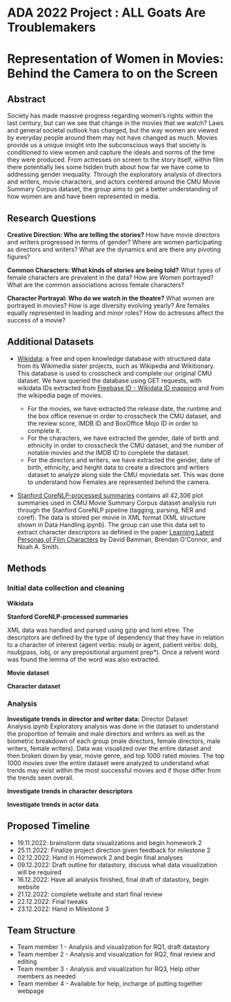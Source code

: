 # ADA 2022 Project :  ALL Goats Are Troublemakers

# Representation of Women in Movies: Behind the Camera to on the Screen

## Abstract
Society has made massive progress regarding women’s rights within the last century, but can we see that change in the movies that we watch? Laws and general societal outlook has changed, but the way women are viewed by everyday people around them may not have changed as much. Movies provide us a unique insight into the subconscious ways that society is conditioned to view women and capture the ideals and norms of the time they were produced. From actresses on screen to the story itself, within film there potentially lies some hidden truth about how far we have come to addressing gender inequality. Through the exploratory analysis of directors and writers, movie characters, and actors centered around the CMU Movie Summary Corpus dataset, the group aims to get a better understanding of how women are and have been represented in media.

## Research Questions
**Creative Direction: Who are telling the stories?**
How have movie directors and writers progressed in terms of gender? Where are women participating as directors and writers? What are the dynamics and are there any pivoting figures?

**Common Characters: What kinds of stories are being told?**
What types of female characters are prevalent in the data? How are Women portrayed? What are the common associations across female characters? 

**Character Portrayal: Who do we watch in the theatre?**
What women are portrayed in movies? How is age diversity evolving yearly? Are females equally represented in leading and minor roles? How do actresses affect the success of a movie?
  
## Additional Datasets

* [Wikidata](https://www.wikidata.org/wiki/Wikidata:Main_Page): a free and open knowledge database with structured data from its Wikimedia sister projects, such as Wikipedia and Wikitionary. This database is used to crosscheck and complete our original CMU dataset. We have queried the database using GET requests, with wikidata IDs extracted from [Freebase ID - Wikidata ID mapping](https://developers.google.com/freebase#freebase-wikidata-mappings) and from the wikipedia page of movies.
  * For the movies, we have extracted the release date, the runtime and the box office revenue in order to crosscheck the CMU dataset, and the review score, IMDB ID and BoxOffice Mojo ID in order to complete it.
  * For the characters, we have extracted the gender, date of birth and ethnicity in order to crosscheck the CMU dataset, and the number of notable movies and the IMDB ID to complete the dataset.
  * For the directors and writers, we have extracted the gender, date of birth, ethnicity, and height data to create a directors and wrtiers dataset to analyze along side the CMU moviedata set. This was done to understand how Females are represented behind the camera.

* [Stanford CoreNLP-processed summaries](http://www.cs.cmu.edu/~ark/personas/data/corenlp_plot_summaries.tar)
 contains all 42,306 plot summaries used in CMU Movie Summary Corpus dataset analysis run through the Stanford CoreNLP pipeline (tagging, parsing, NER and coref). The data is stored per movie in XML format (XML structure shown in Data Handling.ipynb). The group can use this data set to extract character descriptors as defined in the paper [Learning Latent Personas of Film Characters](http://www.cs.cmu.edu/~dbamman/pubs/pdf/bamman+oconnor+smith.acl13.pdf) by David Bamman, Brendan O'Connor, and Noah A. Smith.

  
## Methods
### Initial data collection and cleaning
**Wikidata**

**Stanford CoreNLP-processed summaries**

XML data was handled and parsed using gzip and lxml etree. The descriptors are defined by the type of dependency that they have in relation to a character of interest (agent verbs: nsubj or agent, patient verbs: dobj, nsubjpass, iobj, or any prepositional argument prep*). Once a relvent word was found the lemma of the word was also extracted.

**Movie dataset**

**Character dataset**

### Analysis
**Investigate trends in director and writer data:** Director Dataset Analysis.ipynb
Exploratory analysis was done in the dataset to understand the proportion of female and male directors and writers as well as the biometric breakdown of each group (male directors, female directors, male writers, female writers). Data was visualized over the entire dataset and then broken down by year, movie genre, and top 1000 rated movies. The top 1000 movies over the entire dataset were analyzed to understand what trends may exist within the most successful movies and if those differ from the trends seen overall.

**Investigate trends in character descriptors**

**Investigate trends in actor data**


## Proposed Timeline
* 19.11.2022:  brainstorm data visualizations and begin homework 2
* 25.11.2022:  Finalize project direction given feedback for milestone 2
* 02.12.2022:  Hand in Homework 2 and begin final analyses
* 09.12.2022:  Draft outline for datastory, discuss what data visualization will be required
* 16.12.2022:  Have all analysis finished, final draft of datastory, begin website
* 21.12.2022:  complete website and start final review
* 22.12.2022:  Final tweaks
* 23.12.2022:  Hand in Milestone 3

## Team Structure
* Team member 1 - Analysis and visualization for RQ1, draft datastory
* Team member 2 - Analysis and visualization for RQ2, final review and editing
* Team member 3 - Analysis and visualization for RQ3, Help other members as needed
* Team member 4 - Available for help, incharge of putting together webpage
